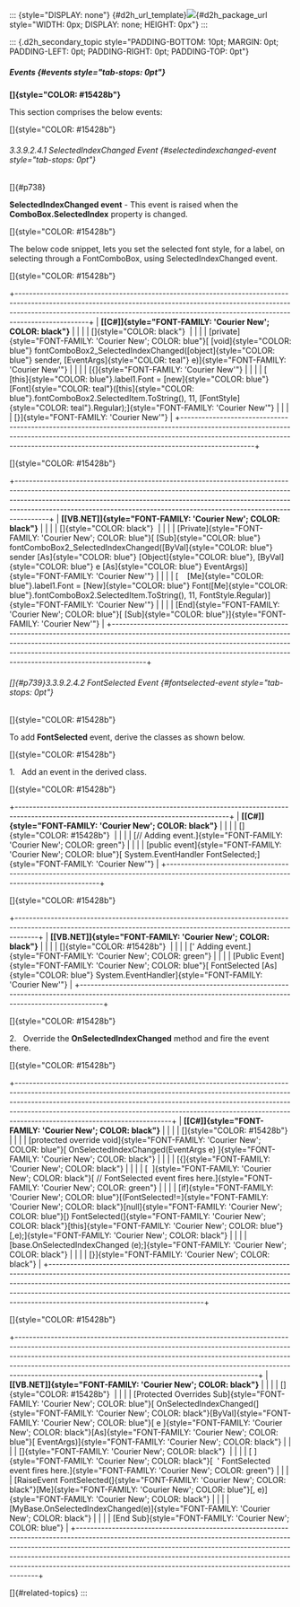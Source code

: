 ::: {style="DISPLAY: none"}
[](ms-xhelp:///?Id=d2h_url_template){#d2h_url_template}![](!package_url!){#d2h_package_url style="WIDTH: 0px; DISPLAY: none; HEIGHT: 0px"}
:::

::: {.d2h_secondary_topic style="PADDING-BOTTOM: 10pt; MARGIN: 0pt; PADDING-LEFT: 0pt; PADDING-RIGHT: 0pt; PADDING-TOP: 0pt"}
##### Events {#events style="tab-stops: 0pt"}

**[]{style="COLOR: #15428b"}** 

This section comprises the below events:

[]{style="COLOR: #15428b"} 

###### 3.3.9.2.4.1 SelectedIndexChanged Event {#selectedindexchanged-event style="tab-stops: 0pt"}

[]{#p738} 

**SelectedIndexChanged event** - This event is raised when the **ComboBox.SelectedIndex** property is changed.

[]{style="COLOR: #15428b"} 

The below code snippet, lets you set the selected font style, for a label, on selecting through a FontComboBox, using SelectedIndexChanged event.

[]{style="COLOR: #15428b"} 

+--------------------------------------------------------------------------------------------------------------------------------------------------------------------------------------------------------------------------------------------------------------+
| **[\[C#\]]{style="FONT-FAMILY: 'Courier New'; COLOR: black"}**                                                                                                                                                                                               |
|                                                                                                                                                                                                                                                              |
| []{style="COLOR: black"}                                                                                                                                                                                                                                     |
|                                                                                                                                                                                                                                                              |
| [private]{style="FONT-FAMILY: 'Courier New'; COLOR: blue"}[ [void]{style="COLOR: blue"} fontComboBox2_SelectedIndexChanged([object]{style="COLOR: blue"} sender, [EventArgs]{style="COLOR: teal"} e)]{style="FONT-FAMILY: 'Courier New'"}                    |
|                                                                                                                                                                                                                                                              |
| [{]{style="FONT-FAMILY: 'Courier New'"}                                                                                                                                                                                                                      |
|                                                                                                                                                                                                                                                              |
| [    [this]{style="COLOR: blue"}.label1.Font = [new]{style="COLOR: blue"} [Font]{style="COLOR: teal"}([this]{style="COLOR: blue"}.fontComboBox2.SelectedItem.ToString(), 11, [FontStyle]{style="COLOR: teal"}.Regular);]{style="FONT-FAMILY: 'Courier New'"} |
|                                                                                                                                                                                                                                                              |
| [}]{style="FONT-FAMILY: 'Courier New'"}                                                                                                                                                                                                                      |
+--------------------------------------------------------------------------------------------------------------------------------------------------------------------------------------------------------------------------------------------------------------+

[]{style="COLOR: #15428b"} 

+---------------------------------------------------------------------------------------------------------------------------------------------------------------------------------------------------------------------------------------------------------------------------------------------------------------------------------+
| **[\[VB.NET\]]{style="FONT-FAMILY: 'Courier New'; COLOR: black"}**                                                                                                                                                                                                                                                              |
|                                                                                                                                                                                                                                                                                                                                 |
| []{style="COLOR: black"}                                                                                                                                                                                                                                                                                                        |
|                                                                                                                                                                                                                                                                                                                                 |
| [Private]{style="FONT-FAMILY: 'Courier New'; COLOR: blue"}[ [Sub]{style="COLOR: blue"} fontComboBox2_SelectedIndexChanged([ByVal]{style="COLOR: blue"} sender [As]{style="COLOR: blue"} [Object]{style="COLOR: blue"}, [ByVal]{style="COLOR: blue"} e [As]{style="COLOR: blue"} EventArgs)]{style="FONT-FAMILY: 'Courier New'"} |
|                                                                                                                                                                                                                                                                                                                                 |
| [    [Me]{style="COLOR: blue"}.label1.Font = [New]{style="COLOR: blue"} Font([Me]{style="COLOR: blue"}.fontComboBox2.SelectedItem.ToString(), 11, FontStyle.Regular)]{style="FONT-FAMILY: 'Courier New'"}                                                                                                                       |
|                                                                                                                                                                                                                                                                                                                                 |
| [End]{style="FONT-FAMILY: 'Courier New'; COLOR: blue"}[ [Sub]{style="COLOR: blue"}]{style="FONT-FAMILY: 'Courier New'"}                                                                                                                                                                                                         |
+---------------------------------------------------------------------------------------------------------------------------------------------------------------------------------------------------------------------------------------------------------------------------------------------------------------------------------+

###### []{#p739}3.3.9.2.4.2 FontSelected Event {#fontselected-event style="tab-stops: 0pt"}

[]{style="COLOR: #15428b"} 

To add **FontSelected** event, derive the classes as shown below.

[]{style="COLOR: #15428b"} 

1.   Add an event in the derived class.

[]{style="COLOR: #15428b"} 

+-----------------------------------------------------------------------------------------------------------------------------------------+
| **[\[C#\]]{style="FONT-FAMILY: 'Courier New'; COLOR: black"}**                                                                          |
|                                                                                                                                         |
| []{style="COLOR: #15428b"}                                                                                                              |
|                                                                                                                                         |
| [// Adding event.]{style="FONT-FAMILY: 'Courier New'; COLOR: green"}                                                                    |
|                                                                                                                                         |
| [public event]{style="FONT-FAMILY: 'Courier New'; COLOR: blue"}[ System.EventHandler FontSelected;]{style="FONT-FAMILY: 'Courier New'"} |
+-----------------------------------------------------------------------------------------------------------------------------------------+

[]{style="COLOR: #15428b"} 

+------------------------------------------------------------------------------------------------------------------------------------------------------------------+
| **[\[VB.NET\]]{style="FONT-FAMILY: 'Courier New'; COLOR: black"}**                                                                                               |
|                                                                                                                                                                  |
| []{style="COLOR: #15428b"}                                                                                                                                       |
|                                                                                                                                                                  |
| [\' Adding event.]{style="FONT-FAMILY: 'Courier New'; COLOR: green"}                                                                                             |
|                                                                                                                                                                  |
| [Public Event]{style="FONT-FAMILY: 'Courier New'; COLOR: blue"}[ FontSelected [As]{style="COLOR: blue"} System.EventHandler]{style="FONT-FAMILY: 'Courier New'"} |
+------------------------------------------------------------------------------------------------------------------------------------------------------------------+

[]{style="COLOR: #15428b"} 

2.   Override the **OnSelectedIndexChanged** method and fire the event there.

[]{style="COLOR: #15428b"} 

+-------------------------------------------------------------------------------------------------------------------------------------------------------------------------------------------------------------------------------------------------------------------------------------------------------------------------------------------------------------------+
| **[\[C#\]]{style="FONT-FAMILY: 'Courier New'; COLOR: black"}**                                                                                                                                                                                                                                                                                                    |
|                                                                                                                                                                                                                                                                                                                                                                   |
| []{style="COLOR: #15428b"}                                                                                                                                                                                                                                                                                                                                        |
|                                                                                                                                                                                                                                                                                                                                                                   |
| [protected override void]{style="FONT-FAMILY: 'Courier New'; COLOR: blue"}[ OnSelectedIndexChanged(EventArgs e) ]{style="FONT-FAMILY: 'Courier New'; COLOR: black"}                                                                                                                                                                                               |
|                                                                                                                                                                                                                                                                                                                                                                   |
| [{]{style="FONT-FAMILY: 'Courier New'; COLOR: black"}                                                                                                                                                                                                                                                                                                             |
|                                                                                                                                                                                                                                                                                                                                                                   |
| [  ]{style="FONT-FAMILY: 'Courier New'; COLOR: black"}[ // FontSelected event fires here.]{style="FONT-FAMILY: 'Courier New'; COLOR: green"}                                                                                                                                                                                                                      |
|                                                                                                                                                                                                                                                                                                                                                                   |
| [if]{style="FONT-FAMILY: 'Courier New'; COLOR: blue"}[(FontSelected!=]{style="FONT-FAMILY: 'Courier New'; COLOR: black"}[null]{style="FONT-FAMILY: 'Courier New'; COLOR: blue"}[) FontSelected(]{style="FONT-FAMILY: 'Courier New'; COLOR: black"}[this]{style="FONT-FAMILY: 'Courier New'; COLOR: blue"}[,e);]{style="FONT-FAMILY: 'Courier New'; COLOR: black"} |
|                                                                                                                                                                                                                                                                                                                                                                   |
| [base.OnSelectedIndexChanged (e);]{style="FONT-FAMILY: 'Courier New'; COLOR: black"}                                                                                                                                                                                                                                                                              |
|                                                                                                                                                                                                                                                                                                                                                                   |
| [}]{style="FONT-FAMILY: 'Courier New'; COLOR: black"}                                                                                                                                                                                                                                                                                                             |
+-------------------------------------------------------------------------------------------------------------------------------------------------------------------------------------------------------------------------------------------------------------------------------------------------------------------------------------------------------------------+

[]{style="COLOR: #15428b"} 

+-------------------------------------------------------------------------------------------------------------------------------------------------------------------------------------------------------------------------------------------------------------------------------------------------------------------------------------------------------------------------------------------+
| **[\[VB.NET\]]{style="FONT-FAMILY: 'Courier New'; COLOR: black"}**                                                                                                                                                                                                                                                                                                                        |
|                                                                                                                                                                                                                                                                                                                                                                                           |
| []{style="COLOR: #15428b"}                                                                                                                                                                                                                                                                                                                                                                |
|                                                                                                                                                                                                                                                                                                                                                                                           |
| [Protected Overrides Sub]{style="FONT-FAMILY: 'Courier New'; COLOR: blue"}[ OnSelectedIndexChanged(]{style="FONT-FAMILY: 'Courier New'; COLOR: black"}[ByVal]{style="FONT-FAMILY: 'Courier New'; COLOR: blue"}[ e ]{style="FONT-FAMILY: 'Courier New'; COLOR: black"}[As]{style="FONT-FAMILY: 'Courier New'; COLOR: blue"}[ EventArgs)]{style="FONT-FAMILY: 'Courier New'; COLOR: black"} |
|                                                                                                                                                                                                                                                                                                                                                                                           |
| []{style="FONT-FAMILY: 'Courier New'; COLOR: black"}                                                                                                                                                                                                                                                                                                                                      |
|                                                                                                                                                                                                                                                                                                                                                                                           |
| [ ]{style="FONT-FAMILY: 'Courier New'; COLOR: black"}[  \' FontSelected event fires here.]{style="FONT-FAMILY: 'Courier New'; COLOR: green"}                                                                                                                                                                                                                                              |
|                                                                                                                                                                                                                                                                                                                                                                                           |
| [RaiseEvent FontSelected(]{style="FONT-FAMILY: 'Courier New'; COLOR: black"}[Me]{style="FONT-FAMILY: 'Courier New'; COLOR: blue"}[, e)]{style="FONT-FAMILY: 'Courier New'; COLOR: black"}                                                                                                                                                                                                 |
|                                                                                                                                                                                                                                                                                                                                                                                           |
| [MyBase.OnSelectedIndexChanged(e)]{style="FONT-FAMILY: 'Courier New'; COLOR: black"}                                                                                                                                                                                                                                                                                                      |
|                                                                                                                                                                                                                                                                                                                                                                                           |
| [End Sub]{style="FONT-FAMILY: 'Courier New'; COLOR: blue"}                                                                                                                                                                                                                                                                                                                                |
+-------------------------------------------------------------------------------------------------------------------------------------------------------------------------------------------------------------------------------------------------------------------------------------------------------------------------------------------------------------------------------------------+

[]{#related-topics}
:::
